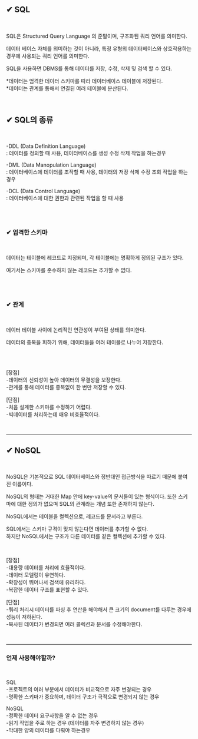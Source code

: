 ## ✔ SQL

<br>

SQL은 Structured Query Language 의 준말이며, 구조화된 쿼리 언어를 의미한다.

데이터 베이스 자체를 의미하는 것이 아니라, 특정 유형의 데이터베이스와 상호작용하는 경우에 사용되는 쿼리 언어를 의미한다.

SQL을 사용하면 DBMS를 통해 데이터를 저장, 수정, 삭제 및 검색 할 수 있다.

*데이터는 엄격한 데이터 스키마를 따라 데이터베이스 테이블에 저장된다.  
*데이터는 관계를 통해서 연결된 여러 테이블에 분산된다.

<br>

## ✔ SQL의 종류

<br>

-DDL (Data Definition Language)   
: 데이터를 정의할 때 사용, 데이터베이스를 생성 수정 삭제 작업을 하는경우


-DML (Data Manopulation Language)  
: 데이터베이스에 데이터를 조작할 때 사용, 데이터의 저장 삭제 수정 조회 작업을 하는 경우


-DCL (Data Control Language)  
: 데이터베이스에 대한 권한과 관련된 작업을 할 때 사용


<br>
<br>



### ✔ 엄격한 스키마

<br>

데이터는 테이블에 레코드로 지정되며, 각 테이블에는 명확하게 정의된 구조가 있다.

여기서는 스키마를 준수하지 않는 레코드는 추가할 수 없다.

<br><br>

### ✔ 관계

<br>

데이터 테이블 사이에 논리적인 연관성이 부여된 상태를 의미한다.

데이터의 중복을 피하기 위해, 데이터들을 여러 테이블로 나누어 저장한다.

<br><br>

[장점]  
-데이터의 신뢰성이 높아 데이터의 무결성을 보장한다.  
-관계를 통해 데이터를 중복없이 한 번만 저장할 수 있다.

[단점]  
-처음 설계한 스키마를 수정하기 어렵다.  
-빅데이터를 처리하는데 매우 비효율적이다.

<br>

<hr>

## ✔ NoSQL

<br>

NoSQL은 기본적으로 SQL 데이터베이스와 정반대인 접근방식을 따르기 때문에 붙여진 이름이다.

NoSQL의 형태는 거대한 Map 안에 key-value의 문서들이 있는 형식이다.
또한 스키마에 대한 정의가 없으며 SQL의 관계라는 개념 또한 존재하지 않는다.

NoSQL에서는 테이블을 컬렉션으로, 레코드를 문서라고 부른다.

SQL에서는 스키마 규격이 맞지 않는다면 데이터를 추가할 수 없다.  
하지만 NoSQL에서는 구조가 다른 데이터를 같은 컬렉션에 추가할 수 있다.

<br>

[장점]  
-대용량 데이터를 처리에 효율적이다.  
-데이터 모델링이 유연하다.  
-확장성이 뛰어나서 검색에 유리하다.  
-복잡한 데이터 구조를 표현할 수 있다.

[단점]  
-쿼리 처리시 데이터를 파싱 후 연산을 해야해서 큰 크기의 document를 다루는 경우에 성능이 저하된다.  
-복사된 데이터가 변경되면 여러 콜렉션과 문서를 수정해야한다.

<br>

***

### 언제 사용해야할까?

<br>

SQL  
-프로젝트의 여러 부분에서 데이터가 비교적으로 자주 변경되는 경우  
-명확한 스키마가 중요하며, 데이터 구조가 극적으로 변경되지 않는 경우

NoSQL  
-정확한 데이터 요구사항을 알 수 없는 경우  
-읽기 작업을 주로 하는 경우 (데이터를 자주 변경하지 않는 경우)  
-막대한 양의 데이터를 다뤄야 하는경우